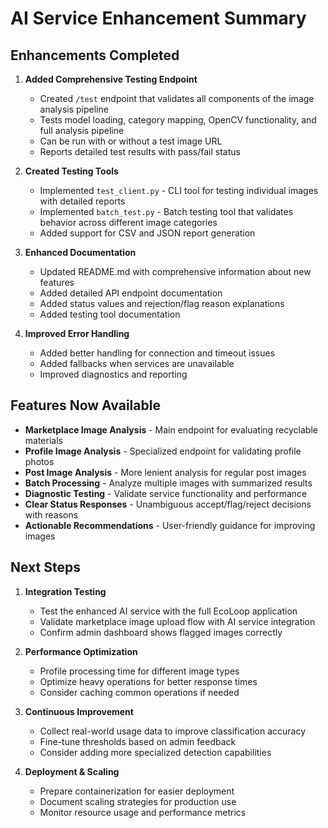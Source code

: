 # AI Service Enhancement Summary

## Enhancements Completed

1. **Added Comprehensive Testing Endpoint**
   - Created `/test` endpoint that validates all components of the image analysis pipeline
   - Tests model loading, category mapping, OpenCV functionality, and full analysis pipeline
   - Can be run with or without a test image URL
   - Reports detailed test results with pass/fail status

2. **Created Testing Tools**
   - Implemented `test_client.py` - CLI tool for testing individual images with detailed reports
   - Implemented `batch_test.py` - Batch testing tool that validates behavior across different image categories
   - Added support for CSV and JSON report generation

3. **Enhanced Documentation**
   - Updated README.md with comprehensive information about new features
   - Added detailed API endpoint documentation
   - Added status values and rejection/flag reason explanations
   - Added testing tool documentation

4. **Improved Error Handling**
   - Added better handling for connection and timeout issues
   - Added fallbacks when services are unavailable
   - Improved diagnostics and reporting

## Features Now Available

- **Marketplace Image Analysis** - Main endpoint for evaluating recyclable materials
- **Profile Image Analysis** - Specialized endpoint for validating profile photos
- **Post Image Analysis** - More lenient analysis for regular post images
- **Batch Processing** - Analyze multiple images with summarized results
- **Diagnostic Testing** - Validate service functionality and performance
- **Clear Status Responses** - Unambiguous accept/flag/reject decisions with reasons
- **Actionable Recommendations** - User-friendly guidance for improving images

## Next Steps

1. **Integration Testing**
   - Test the enhanced AI service with the full EcoLoop application
   - Validate marketplace image upload flow with AI service integration
   - Confirm admin dashboard shows flagged images correctly

2. **Performance Optimization**
   - Profile processing time for different image types
   - Optimize heavy operations for better response times
   - Consider caching common operations if needed

3. **Continuous Improvement**
   - Collect real-world usage data to improve classification accuracy
   - Fine-tune thresholds based on admin feedback
   - Consider adding more specialized detection capabilities

4. **Deployment & Scaling**
   - Prepare containerization for easier deployment
   - Document scaling strategies for production use
   - Monitor resource usage and performance metrics
